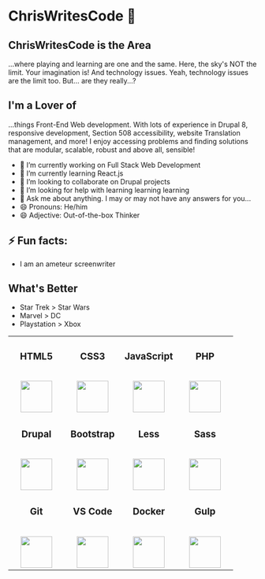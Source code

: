 # ChrisWritesCode 👋
## ChrisWritesCode is the Area
...where playing and learning are one and the same.  Here, the sky's NOT the limit. Your imagination is!  And technology issues.  Yeah, technology issues are the limit too.  But... are they really...?
<!--
**ChrisWritesCode/ChrisWritesCode** is a ✨ _special_ ✨ repository because its `README.md` (this file) appears on your GitHub profile.
-->

## I'm a Lover of
...things Front-End Web development.  With lots of experience in Drupal 8, responsive development, Section 508 accessibility, website Translation management, and more!  I enjoy accessing problems and finding solutions that are modular, scalable, robust and above all, sensible!

- 🔭 I’m currently working on Full Stack Web Development
- 🌱 I’m currently learning React.js
- 👯 I’m looking to collaborate on Drupal projects
- 🤔 I’m looking for help with learning learning learning
- 💬 Ask me about anything.  I may or may not have any answers for you...
- 😄 Pronouns: He/him
- 😄 Adjective: Out-of-the-box Thinker

## ⚡ Fun facts:
* I am an ameteur screenwriter

## What's Better
* Star Trek > Star Wars
* Marvel > DC
* Playstation > Xbox

<table>
  <tbody>
    <tr valign="top">
      <td width="25%" align="center"><h3>HTML5</h3><br>
        <img src="https://cdn.svgporn.com/logos/html-5.svg" height="64px"></td>
      <td width="25%" align="center"><h3>CSS3</h3><br>
        <img src="https://cdn.svgporn.com/logos/css-3.svg" height="64px"></td>
      <td width="25%" align="center"><h3>JavaScript</h3><br>
        <img src="https://cdn.svgporn.com/logos/javascript.svg" height="64px"></td>
      <td width="25%" align="center"><h3>PHP</h3><br>
        <img src="https://cdn.svgporn.com/logos/php.svg" height="64px"></td>
    </tr>
    <tr valign="top">
      <td width="25%" align="center"><h3>Drupal</h3><br>
        <img src="https://cdn.svgporn.com/logos/drupal.svg" height="64px"></td>
      <td width="25%" align="center"><h3>Bootstrap</h3><br>
        <img src="https://cdn.svgporn.com/logos/bootstrap.svg" height="64px"></td>
      <td width="25%" align="center"><h3>Less</h3><br>
        <img src="https://cdn.svgporn.com/logos/less.svg" height="64px"></td>
      <td width="25%" align="center"><h3>Sass</h3><br>
        <img src="https://cdn.svgporn.com/logos/sass.svg" height="64px"></td>
    </tr>
    <tr valign="top">
      <td width="25%" align="center"><h3>Git</h3><br>
        <img src="https://cdn.svgporn.com/logos/git-icon.svg" height="64px"></td>
      <td width="25%" align="center"><h3>VS Code</h3><br>
        <img src="https://cdn.svgporn.com/logos/visual-studio-code.svg" height="64px"></td>
      <td width="25%" align="center"><h3>Docker</h3><br>
        <img src="https://cdn.svgporn.com/logos/docker-icon.svg" height="64px"></td>
      <td width="25%" align="center"><h3>Gulp</h3><br>
        <img src="https://cdn.svgporn.com/logos/gulp.svg" height="64px"></td>
    </tr>
  </tbody>
</table>
